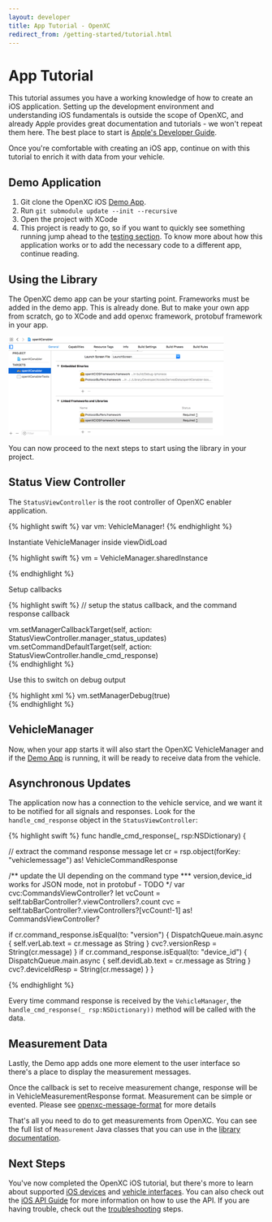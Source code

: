 ```yaml
---
layout: developer
title: App Tutorial - OpenXC
redirect_from: /getting-started/tutorial.html
---
```


<div class="page-header">
    <h1>App Tutorial</h1>
</div>

This tutorial assumes you have a working knowledge of how to create an iOS
application. Setting up the development environment and understanding iOS
fundamentals is outside the scope of OpenXC, and already Apple provides great
documentation and tutorials - we won't repeat them here. The best place to start
is [Apple's Developer Guide](https://developer.apple.com/develop/).

Once you're comfortable with creating an iOS app, continue on with this
tutorial to enrich it with data from your vehicle. 

<div class="page-header">
<h2>Demo Application</h2>
</div>

1. Git clone the OpenXC iOS [Demo App][demoapp]. 
2. Run <code>git submodule update --init --recursive</code>
3. Open the project with XCode
4. This project is ready to go, so if you want to quickly see something running
   jump ahead to the [testing section](/ios/testing.html). To know more about how this
   application works or to add the necessary code to a different app, continue 
   reading.

<div class="page-header">
<h2>Using the Library</h2>
</div>

The OpenXC demo app can be your starting point. Frameworks must be added in the demo app. 
This is already done. 
But to make your own app from scratch, go to XCode and add openxc framework, protobuf framework in your app. 

<img title="OpenXC Enabler App" alt="xcode-linkedFramework" src="/images/test-screenshots/xcode-linkedFramework.png"/>


You can now proceed to the next steps to start using the library in your 
project.

<div class="page-header">
<h2>Status View Controller</h2>
</div>

The `StatusViewController` is the root controller of OpenXC enabler application.


{% highlight swift %}
var vm: VehicleManager!
{% endhighlight %}

Instantiate VehicleManager inside viewDidLoad

{% highlight swift %}
vm = VehicleManager.sharedInstance
		
{% endhighlight %}

Setup callbacks

{% highlight swift %}
// setup the status callback, and the command response callback

vm.setManagerCallbackTarget(self, action: StatusViewController.manager_status_updates)
vm.setCommandDefaultTarget(self, action: StatusViewController.handle_cmd_response)		
{% endhighlight %}

Use this to switch on debug output

{% highlight xml %}
vm.setManagerDebug(true)	
{% endhighlight %}

<div class="page-header">
<h2>VehicleManager</h2>
</div>


Now, when your app starts it will also start the OpenXC VehicleManager and if
the [Demo App][demoapp] is running, it will be ready to receive data from the
vehicle.

<div class="page-header">
<h2>Asynchronous Updates</h2>
</div>

The application now has a connection to the vehicle service, and we want it to be
notified for all signals and responses. Look for the
`handle_cmd_response` object in the `StatusViewController`:

{% highlight swift %}
func handle_cmd_response(_ rsp:NSDictionary) {
         
// extract the command response message
let cr = rsp.object(forKey: "vehiclemessage") as! VehicleCommandResponse
         
/** update the UI depending on the command type
*** version,device_id works for JSON mode, not in protobuf - TODO 
*/
var cvc:CommandsViewController?
let vcCount = self.tabBarController?.viewControllers?.count
cvc = self.tabBarController?.viewControllers?[vcCount!-1] as! CommandsViewController?

if cr.command_response.isEqual(to: "version") {
	DispatchQueue.main.async {
		self.verLab.text = cr.message as String
		}
		cvc?.versionResp = String(cr.message)
	}
	if cr.command_response.isEqual(to: "device_id") {
		DispatchQueue.main.async {
			self.devidLab.text = cr.message as String
		}
		cvc?.deviceIdResp = String(cr.message)
	}
}

{% endhighlight %}

Every time command response is received by the `VehicleManager`, the `handle_cmd_response(_ rsp:NSDictionary))`
method will be called with the data.



<div class="page-header">
<h2>Measurement Data</h2>
</div>

Lastly, the Demo app adds one more element to the user interface so there's a
place to display the measurement messages. 

Once the callback is set to receive measurement change, response will be in VehicleMeasurementResponse
format. Measurement can be simple or evented. Please see 
[openxc-message-format][] for more details 


That's all you need to do to get measurements from OpenXC. You can see the full
list of `Measurement` Java classes that you can use in the
[library documentation][].


<div class="page-header">
<h2>Next Steps</h2>
</div>

You've now completed the OpenXC iOS tutorial, but there's more to learn
about supported [iOS devices][iOS devices] and [vehicle interfaces][]. You can
also check out the [iOS API Guide][iOS API Guide] for more information on
how to use the API. If you are having trouble, check out the
[troubleshooting](/iOS/troubleshooting.html) steps.

[vehicle interfaces]: /vehicle-interface/hardware.html
[iOS devices]: /iOS/hardware.html
[library project]: /android/library-installation.html
[demoapp]:https://github.com/openxc/openxc-ios-app-demo
[driving trace]: https://s3.amazonaws.com/openxcplatform.com/driving.json
[library documentation]: http://android.openxcplatform.com/reference/com/openxc/measurements/package-summary.html
[iOS API Guide]: /iOS/api-guide.html
[openxc-message-format]: https://github.com/openxc/openxc-message-format/blob/master/JSON.mkd#simple-vehicle-message
